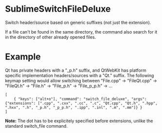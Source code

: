 SublimeSwitchFileDeluxe
=======================

Switch header/source based on generic suffixes (not just the extension).

If a file can't be found in the same directory, the command also search for it in the directory of other already opened files.

Example
=======

Qt has private headers with a "<base>_p.h" suffix, and QtWebKit has platform specific implementation headers/sources with a "<base>Qt.<ext>" suffix.
The following keymap setting would allow switching between "File.cpp" -> "FileQt.cpp" -> "FileQt.h" -> "File.h" -> "File_p.h" -> "File_p_p.h" -> ...

    [
        { "keys": ["alt+o"], "command": "switch_file_deluxe", "args": {"extensions": [".cpp", ".cxx", ".cc", ".c", "Qt.cpp", "Qt.h", ".hpp", ".hxx", ".h", "_p.h", "_p_p.h", ".ipp", ".inl", ".m", ".mm"]} }
    ]

**Note:** The dot has to be explicitely specified before extensions, unlike the standard switch_file command.
